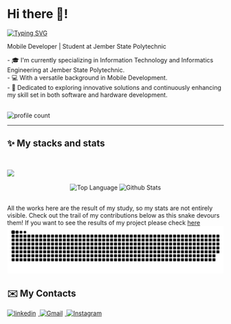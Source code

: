 # Hi there 👋!
<a href="https://git.io/typing-svg"><img src="https://readme-typing-svg.demolab.com?font=Jet+Brains+Mono&pause=1000&color=F7F7F7&repeat=false&random=true&width=435&lines=My+Name+Is+Aditya+Ibrar+Abdillah" alt="Typing SVG" /></a>

<!--Start Intro-->               
<p align="left">Mobile Developer | Student at Jember State Polytechnic</p>
- 🎓 I'm currently specializing in Information Technology and Informatics Engineering at Jember State Polytechnic.<br>
- 💻 With a versatile background in Mobile Development.<br>
- 🚀 Dedicated to exploring innovative solutions and continuously enhancing my skill set in both software and hardware development.<br>
<!--End Intro-->

<!--Profile Count Badge-->
<br>
<p align="left">
  <img src="https://komarev.com/ghpvc/?username=adityaibrar&label=Profile%20views&color=770677&style=for-the-badge&logo=star" alt="profile count" style="padding-right:20px;" />
</p>

---
<!--Languages and Tools Section-->       
<h2 align="left">✨ My stacks and stats</h2>
<br>

<p align="left">
<img width="900px"  src="https://skillicons.dev/icons?i=dart,javascript,typescript,python,express,flutter,golang,androidstudio,firebase,postman,figma,mysql,pytorch,vscode,git,bitbucket&perline=20"  />
</p>
<p align="center">
  <img alt="Top Language" src="https://github-readme-stats.vercel.app/api/top-langs/?username=adityaibrar&layout=compact&show_icons=true&hide_border=true&theme=tokyonight&langs_count=8&hide=php,blade,Jupyter%20Notebook,css,scss" />   
  <img alt="Github Stats" src="https://github-readme-stats.vercel.app/api?username=adityaibrar&show_icons=true&hide_border=true&theme=tokyonight" />
</p>
<br>
<div>All the works here are the result of my study, so my stats are not entirely visible. Check out the trail of my contributions below as this snake devours them! If you want to see the results of my project please check 
<a href="https://adityaibrar.my.id" target="_blank"> here</a>
</div>

<picture>
  <source media="(prefers-color-scheme: dark)" srcset="https://raw.githubusercontent.com/platane/platane/output/github-contribution-grid-snake-dark.svg">
  <source media="(prefers-color-scheme: light)" srcset="https://raw.githubusercontent.com/platane/platane/output/github-contribution-grid-snake.svg">
  <img alt="github contribution grid snake animation" src="https://raw.githubusercontent.com/platane/platane/output/github-contribution-grid-snake.svg">
</picture>

<!--Contact Section--> 

<h2 align="left">✉️ My Contacts</h2>
<div align="left">
  <a href="https://www.linkedin.com/in/aditya-ibrar-abdillah/" target="_blank">
    <img src="https://img.shields.io/badge/linkedin-%231E77B5.svg?&style=for-the-badge&logo=linkedin&logoColor=white" alt="linkedin" style="margin-right: 5px;" />
  </a>
  
  <a href="mailto:adityaibrar@gmail.com" target="_blank">
    <img src="https://img.shields.io/badge/Gmail-D14836?style=for-the-badge&logo=gmail&logoColor=white" alt="Gmail" style="margin-right: 5px;" />
  </a>

  <a href="https://www.instagram.com/aditya.ibrar" target="_blank">
    <img src="https://img.shields.io/badge/Instagram-E4405F?style=for-the-badge&logo=instagram&logoColor=white" alt="Instagram" style="margin-right: 5px;" />
  </a>
</div>


</div>
<br/>
